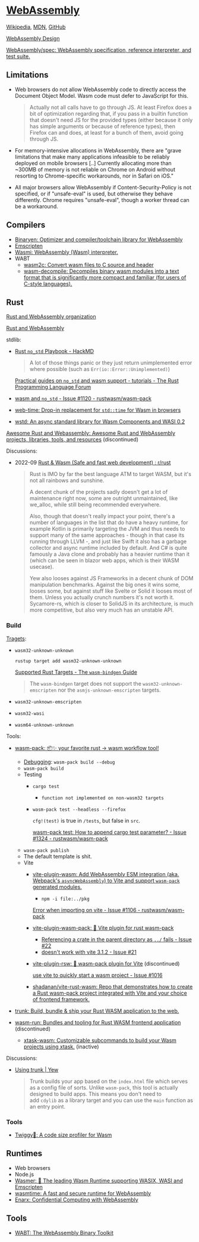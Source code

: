 # [WebAssembly](https://webassembly.org/)
[Wikipedia](https://en.wikipedia.org/wiki/WebAssembly), [MDN](https://developer.mozilla.org/en-US/docs/WebAssembly), [GitHub](https://github.com/WebAssembly)

[WebAssembly Design](https://github.com/WebAssembly/design)

[WebAssembly/spec: WebAssembly specification, reference interpreter, and test suite.](https://github.com/WebAssembly/spec)

## Limitations
- Web browsers do not allow WebAssembly code to directly access the Document Object Model. Wasm code must defer to JavaScript for this.

  > Actually not all calls have to go through JS. At least Firefox does a bit of optimization regarding that, if you pass in a builtin function that doesn't need JS for the provided types (either because it only has simple arguments or because of reference types), then Firefox can and does, at least for a bunch of them, avoid going through JS.

- For memory-intensive allocations in WebAssembly, there are "grave limitations that make many applications infeasible to be reliably deployed on mobile browsers \[..\] Currently allocating more than ~300MB of memory is not reliable on Chrome on Android without resorting to Chrome-specific workarounds, nor in Safari on iOS."
- All major browsers allow WebAssembly if Content-Security-Policy is not specified, or if "unsafe-eval" is used, but otherwise they behave differently. Chrome requires "unsafe-eval", though a worker thread can be a workaround.

## Compilers
- [Binaryen: Optimizer and compiler/toolchain library for WebAssembly](https://github.com/WebAssembly/binaryen)
- [Emscripten](https://emscripten.org/)
- [Wasmi: WebAssembly (Wasm) interpreter.](https://github.com/wasmi-labs/wasmi)
- WABT
  - [wasm2c: Convert wasm files to C source and header](https://github.com/WebAssembly/wabt/tree/main/wasm2c)
  - [wasm-decompile: Decompiles binary wasm modules into a text format that is significantly more compact and familiar (for users of C-style languages).](https://github.com/WebAssembly/wabt/blob/main/docs/decompiler.md)

## Rust
[Rust and WebAssembly organization](https://github.com/rustwasm)

[Rust and WebAssembly](https://rustwasm.github.io/book/introduction.html)

stdlib:
- [Rust `no_std` Playbook - HackMD](https://hackmd.io/@alxiong/rust-no-std)

  > A lot of those things panic or they just return unimplemented error where possible (such as `Err(io::Error::Unimplemented)`)

  [Practical guides on `no_std` and wasm support - tutorials - The Rust Programming Language Forum](https://users.rust-lang.org/t/practical-guides-on-no-std-and-wasm-support/94762)

- [wasm and `no_std` - Issue #1120 - rustwasm/wasm-pack](https://github.com/rustwasm/wasm-pack/issues/1120)

- [web-time: Drop-in replacement for `std::time` for Wasm in browsers](https://github.com/daxpedda/web-time)

- [wstd: An async standard library for Wasm Components and WASI 0.2](https://github.com/yoshuawuyts/wstd)

[Awesome Rust and Webassembly: Awesome Rust and WebAssembly projects, libraries, tools, and resources](https://github.com/rustwasm/awesome-rust-and-webassembly) (discontinued)

Discussions:
- 2022-09 [Rust & Wasm (Safe and fast web development) : r/rust](https://www.reddit.com/r/rust/comments/xk706q/rust_wasm_safe_and_fast_web_development/)

  > Rust is IMO by far the best language ATM to target WASM, but it's not all rainbows and sunshine.
  > 
  > A decent chunk of the projects sadly doesn't get a lot of maintenance right now, some are outright unmaintained, like we_alloc, while still being recommended everywhere.
  > 
  > Also, though that doesn't really impact your point, there's a number of languages in the list that do have a heavy runtime, for example Kotlin is primarily targeting the JVM and thus needs to support many of the same approaches - though in that case its running through LLVM -, and just like Swift it also has a garbage collector and async runtime included by default. And C# is quite famously a Java clone and probably has a heavier runtime than it (which can be seen in blazor web apps, which is their WASM usecase).
  > 
  > Yew also looses against JS Frameworks in a decent chunk of DOM manipulation benchmarks. Against the big ones it wins some, looses some, but against stuff like Svelte or Solid it looses most of them. Unless you actually crunch numbers it's not worth it. Sycamore-rs, which is closer to SolidJS in its architecture, is much more competitive, but also very much has an unstable API.

### Build
[Tragets](https://doc.rust-lang.org/rustc/platform-support.html#tier-2):
- `wasm32-unknown-unknown`

  `rustup target add wasm32-unknown-unknown`

  [Supported Rust Targets - The `wasm-bindgen` Guide](https://rustwasm.github.io/docs/wasm-bindgen/reference/rust-targets.html)
  > The `wasm-bindgen` target does not support the `wasm32-unknown-emscripten` nor the `asmjs-unknown-emscripten` targets.

- `wasm32-unknown-emscripten`

- `wasm32-wasi`

- `wasm64-unknown-unknown`

Tools:
- [wasm-pack: 📦✨ your favorite rust -> wasm workflow tool!](https://github.com/rustwasm/wasm-pack)
  - [Debugging](https://rustwasm.github.io/book/reference/debugging.html): `wasm-pack build --debug`
  - `wasm-pack build`
  - Testing
    - `cargo test`
      - `function not implemented on non-wasm32 targets`
    - `wasm-pack test --headless --firefox`

      `cfg!(test)` is true in `/tests`, but false in `src`.

      [wasm-pack test: How to append cargo test parameter? - Issue #1324 - rustwasm/wasm-pack](https://github.com/rustwasm/wasm-pack/issues/1324)
  - `wasm-pack publish`
  - The default template is shit.
  - Vite
    - [vite-plugin-wasm: Add WebAssembly ESM integration (aka. Webpack's `asyncWebAssembly`) to Vite and support `wasm-pack` generated modules.](https://github.com/Menci/vite-plugin-wasm/)
      - `npm -i file:../pkg`
      
      [Error when importing on vite - Issue #1106 - rustwasm/wasm-pack](https://github.com/rustwasm/wasm-pack/issues/1106)
    - [vite-plugin-wasm-pack: 🦀 Vite plugin for rust wasm-pack](https://github.com/nshen/vite-plugin-wasm-pack)
      - [Referencing a crate in the parent directory as `../` fails - Issue #22](https://github.com/nshen/vite-plugin-wasm-pack/issues/22)
      - [doesn't work with vite 3.1.2 - Issue #21](https://github.com/nshen/vite-plugin-wasm-pack/issues/21)
    - [vite-plugin-rsw: 🦞 wasm-pack plugin for Vite](https://github.com/rwasm/vite-plugin-rsw) (discontinued)
  
      [use vite to quickly start a wasm project - Issue #1016](https://github.com/rustwasm/wasm-pack/issues/1016)
    - [shadanan/vite-rust-wasm: Repo that demonstrates how to create a Rust wasm-pack project integrated with Vite and your choice of frontend framework.](https://github.com/shadanan/vite-rust-wasm)

- [trunk: Build, bundle & ship your Rust WASM application to the web.](https://github.com/trunk-rs/trunk)

- [wasm-run: Bundles and tooling for Rust WASM frontend application](https://github.com/IMI-eRnD-Be/wasm-run) (discontinued)
  - [xtask-wasm: Customizable subcommands to build your Wasm projects using xtask.](https://github.com/rustminded/xtask-wasm) (inactive)

Discussions:
- [Using trunk | Yew](https://yew.rs/docs/0.18.0/getting-started/project-setup/using-trunk)

  > Trunk builds your app based on the `index.html` file which serves as a config file of sorts. Unlike `wasm-pack`, this tool is actually designed to build apps. This means you don't need to add `cdylib` as a library target and you can use the `main` function as an entry point.

### Tools
- [Twiggy🌱: A code size profiler for Wasm](https://github.com/rustwasm/twiggy)

## Runtimes
- Web browsers
- Node.js
- [Wasmer: 🚀 The leading Wasm Runtime supporting WASIX, WASI and Emscripten](https://github.com/wasmerio/wasmer)
- [wasmtime: A fast and secure runtime for WebAssembly](https://github.com/bytecodealliance/wasmtime)
- [Enarx: Confidential Computing with WebAssembly](https://github.com/enarx/enarx)

## Tools
- [WABT: The WebAssembly Binary Toolkit](https://github.com/WebAssembly/wabt)
